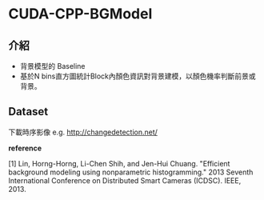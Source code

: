 # CUDA-CPP-BGModel

## 介紹
- 背景模型的 Baseline
- 基於N bins直方圖統計Block內顏色資訊對背景建模，以顏色機率判斷前景或背景。


## Dataset
下載時序影像 e.g. http://changedetection.net/

**reference**  

[1] Lin, Horng-Horng, Li-Chen Shih, and Jen-Hui Chuang. "Efficient background modeling using nonparametric histogramming." 2013 Seventh International Conference on Distributed Smart Cameras (ICDSC). IEEE, 2013.

